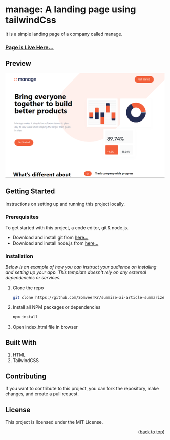 <a name="readme-top"></a>

# manage: A landing page using tailwindCss
It is a simple landing page of a company called manage.

### [Page is Live Here...]()

## Preview
![manage screenshot](./images/manage.PNG)

<!-- GETTING STARTED -->
## Getting Started

Instructions on setting up and running this project locally.

### Prerequisites

To get started with this project, a code editor, git & node.js.
* Download and install git from [here...](https://git-scm.com/)
* Download and install node.js from [here...](https://nodejs.org/en)

### Installation

_Below is an example of how you can instruct your audience on installing and setting up your app. This template doesn't rely on any external dependencies or services._

1. Clone the repo
   ```sh
   git clone https://github.com/SomveerKr/summize-ai-article-summarizer.git
   ```
2. Install all NPM packages or dependencies
   ```sh
   npm install
   ```
3. Open index.html file in browser

## Built With
1. HTML
2. TailwindCSS


## Contributing
If you want to contribute to this project, you can fork the repository, make changes, and create a pull request.

## License
This project is licensed under the MIT License.

<p align="right">(<a href="#readme-top">back to top</a>)</p>

